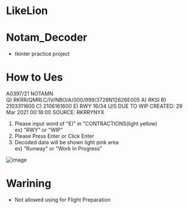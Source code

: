 # LikeLion
 
# Notam_Decoder
 * tkinter practice project

# How to Ues
 A0397/21 NOTAMN  
 Q) RKRR/QMRLC/IV/NBO/A/000/999/3728N12626E005
 A) RKSI B) 2103311600 C) 2106161600
 E) RWY 16/34 U/S DUE TO WIP
 CREATED: 29 Mar 2021 00:18:00 
 SOURCE: RKRRYNYX
 
 1. Please input word of "E)" in "CONTRACTIONS(light yellow)  
    ex) "RWY" or "WIP"
 2. Please Press Enter or Click Enter
 3. Decoded data will be shown light pink area  
    ex) "Runway" or "Work In Progress"
   
   ![image](https://user-images.githubusercontent.com/85727063/122013132-d8ee2000-cdf8-11eb-8862-eff705b88d49.png)


   
# Warining
 * Not allowed using for Flight Preparation
